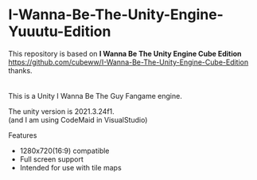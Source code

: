 # I-Wanna-Be-The-Unity-Engine-Yuuutu-Edition

This repository is based on <b>I Wanna Be The Unity Engine Cube Edition</b>  
https://github.com/cubeww/I-Wanna-Be-The-Unity-Engine-Cube-Edition  
thanks.  
<br>
<br>
This is a Unity I Wanna Be The Guy Fangame engine.

The unity version is 2021.3.24f1.  
(and I am using CodeMaid in VisualStudio)

Features
* 1280x720(16:9) compatible
* Full screen support
* Intended for use with tile maps

